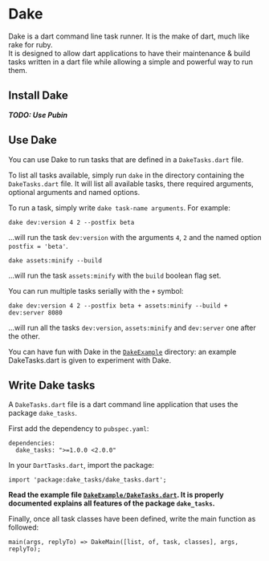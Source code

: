 
# Dake

Dake is a dart command line task runner. It is the make of dart, much like rake for ruby.  
It is designed to allow dart applications to have their maintenance & build tasks written in a dart file while allowing a simple and powerful way to run them.


## Install Dake

___TODO: Use Pubin___


## Use Dake

You can use Dake to run tasks that are defined in a `DakeTasks.dart` file.

To list all tasks available, simply run `dake` in the directory containing the `DakeTasks.dart` file. It will list all available tasks, there required arguments, optional arguments and named options.

To run a task, simply write `dake task-name arguments`. For example:

    dake dev:version 4 2 --postfix beta
    
...will run the task `dev:version` with the arguments `4`, `2` and the named option `postfix = 'beta'`.

    dake assets:minify --build

...will run the task `assets:minify` with the `build` boolean flag set.

You can run multiple tasks serially with the `+` symbol:

    dake dev:version 4 2 --postfix beta + assets:minify --build + dev:server 8080
    
...will run all the tasks `dev:version`, `assets:minify` and `dev:server` one after the other.

You can have fun with Dake in the [`DakeExample`](https://github.com/SalomonBrys/Dart-dake/tree/master/DakeExample) directory: an example DakeTasks.dart is given to experiment with Dake.


## Write Dake tasks

A `DakeTasks.dart` file is a dart command line application that uses the package `dake_tasks`.

First add the dependency to `pubspec.yaml`:

    dependencies:
      dake_tasks: ">=1.0.0 <2.0.0"

In your `DartTasks.dart`, import the package:
    
    import 'package:dake_tasks/dake_tasks.dart';

**Read the example file [`DakeExample/DakeTasks.dart`](https://github.com/SalomonBrys/Dart-dake/blob/master/DakeExample/DakeTasks.dart). It is properly documented explains all features of the package `dake_tasks`.**

Finally, once all task classes have been defined, write the main function as followed:

    main(args, replyTo) => DakeMain([list, of, task, classes], args, replyTo);
